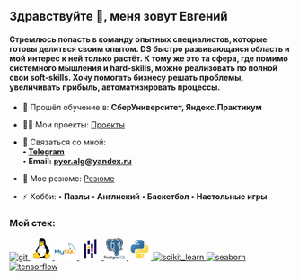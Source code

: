 <h2 align="left">Здравствуйте 👋, меня зовут Евгений</h2>
<h4 align="left">Стремлюсь попасть в команду опытных специалистов, которые готовы делиться своим опытом. DS быстро развивающаяся область и мой интерес к ней только растёт. К тому же это та сфера, где помимо системного мышления и hard-skills, можно реализовать по полной свои soft-skills. Хочу помогать бизнесу решать проблемы, увеличивать прибыль, автоматизировать процессы.</h4>

- 🌱 Прошёл обучение в: **СберУниверситет, Яндекс.Практикум**

- 👨‍💻 Мои проекты: [Проекты](https://github.com/SirRizzer?tab=repositories)

- 💬 Связаться со мной:<br> **• [Telegram](https://t.me/SirRizzer)** <br>
**• Email: pyor.alg@yandex.ru**

- 📄 Мое резюме: [Резюме](https://hh.ru/applicant/resumes/view?resume=e870c47aff094b5c240039ed1f7875704a5149)

- ⚡ Хобби: **• Пазлы • Англиский • Баскетбол • Настольные игры**


<h3 align="left">Мой стек:</h3>
<p align="left"> <a href="https://git-scm.com/" target="_blank" rel="noreferrer"> <img src="https://www.vectorlogo.zone/logos/git-scm/git-scm-icon.svg" alt="git" width="40" height="40"/> </a> <a href="https://www.linux.org/" target="_blank" rel="noreferrer"> <img src="https://raw.githubusercontent.com/devicons/devicon/master/icons/linux/linux-original.svg" alt="linux" width="40" height="40"/> </a> <a href="https://www.mysql.com/" target="_blank" rel="noreferrer"> <img src="https://raw.githubusercontent.com/devicons/devicon/master/icons/mysql/mysql-original-wordmark.svg" alt="mysql" width="40" height="40"/> </a> <a href="https://pandas.pydata.org/" target="_blank" rel="noreferrer"> <img src="https://raw.githubusercontent.com/devicons/devicon/2ae2a900d2f041da66e950e4d48052658d850630/icons/pandas/pandas-original.svg" alt="pandas" width="40" height="40"/> </a> <a href="https://www.postgresql.org" target="_blank" rel="noreferrer"> <img src="https://raw.githubusercontent.com/devicons/devicon/master/icons/postgresql/postgresql-original-wordmark.svg" alt="postgresql" width="40" height="40"/> </a> <a href="https://www.python.org" target="_blank" rel="noreferrer"> <img src="https://raw.githubusercontent.com/devicons/devicon/master/icons/python/python-original.svg" alt="python" width="40" height="40"/> </a> <a href="https://scikit-learn.org/" target="_blank" rel="noreferrer"> <img src="https://upload.wikimedia.org/wikipedia/commons/0/05/Scikit_learn_logo_small.svg" alt="scikit_learn" width="40" height="40"/> </a> <a href="https://seaborn.pydata.org/" target="_blank" rel="noreferrer"> <img src="https://seaborn.pydata.org/_images/logo-mark-lightbg.svg" alt="seaborn" width="40" height="40"/> </a> <a href="https://www.tensorflow.org" target="_blank" rel="noreferrer"> <img src="https://www.vectorlogo.zone/logos/tensorflow/tensorflow-icon.svg" alt="tensorflow" width="40" height="40"/> </a> </p>

